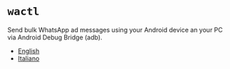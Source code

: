 # `wactl`

Send bulk WhatsApp ad messages using your Android device an your PC via Android Debug Bridge (adb).

- [English](README_en.md)
- [Italiano](README_it.md)
